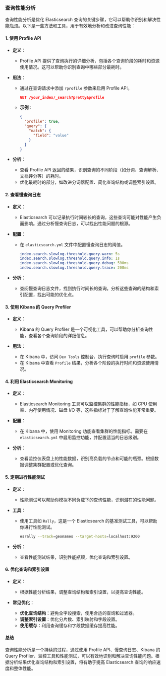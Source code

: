 ### 查询性能分析

查询性能分析是优化 Elasticsearch 查询的关键步骤，它可以帮助你识别和解决性能瓶颈。以下是一些方法和工具，用于有效地分析和改进查询性能：

#### 1. **使用 Profile API**

- **定义**：
  - Profile API 提供了查询执行的详细分析，包括各个查询阶段的耗时和资源使用情况。这可以帮助你识别查询中哪些部分最耗时。

- **用法**：
  - 通过在查询请求中添加 `?profile` 参数来启用 Profile API。
    ```json
    GET /your_index/_search?pretty&profile
    ```
  - **示例**：
    ```json
    {
      "profile": true,
      "query": {
        "match": {
          "field": "value"
        }
      }
    }
    ```

- **分析**：
  - 查看 Profile API 返回的结果，识别查询的不同阶段（如分词、查询解析、文档评分等）的耗时。
  - 优化最耗时的部分，如改进分词器配置、简化查询结构或调整索引设置。

#### 2. **查看慢查询日志**

- **定义**：
  - Elasticsearch 可以记录执行时间较长的查询，这些查询可能对性能产生负面影响。通过分析慢查询日志，可以找出性能问题的根源。

- **配置**：
  - 在 `elasticsearch.yml` 文件中配置慢查询日志的阈值。
    ```yaml
    index.search.slowlog.threshold.query.warn: 5s
    index.search.slowlog.threshold.query.info: 1s
    index.search.slowlog.threshold.query.debug: 500ms
    index.search.slowlog.threshold.query.trace: 200ms
    ```

- **分析**：
  - 查阅慢查询日志文件，找到执行时间长的查询。分析这些查询的结构和索引配置，找出可能的优化点。

#### 3. **使用 Kibana 的 Query Profiler**

- **定义**：
  - Kibana 的 Query Profiler 是一个可视化工具，可以帮助你分析查询性能，查看各个查询阶段的详细信息。

- **用法**：
  - 在 Kibana 中，访问 `Dev Tools` 控制台，执行查询时启用 `profile` 参数。
  - 在 Kibana 中查看 `Profile` 结果，分析各个阶段的执行时间和资源使用情况。

#### 4. **利用 Elasticsearch Monitoring**

- **定义**：
  - Elasticsearch Monitoring 工具可以监控集群的性能指标，如 CPU 使用率、内存使用情况、磁盘 I/O 等，这些指标对于了解查询性能非常重要。

- **配置**：
  - 在 Kibana 中，使用 Monitoring 功能查看集群的性能指标。需要在 `elasticsearch.yml` 中启用监控功能，并配置适当的日志级别。

- **分析**：
  - 查看监控仪表盘上的性能数据，识别高负载的节点和可能的瓶颈。根据数据调整集群配置或优化查询。

#### 5. **定期进行性能测试**

- **定义**：
  - 性能测试可以帮助你模拟不同负载下的查询性能，识别潜在的性能问题。

- **工具**：
  - 使用工具如 `Rally`，这是一个 Elasticsearch 的基准测试工具，可以帮助你进行性能测试。
    ```bash
    esrally --track=geonames --target-hosts=localhost:9200
    ```

- **分析**：
  - 查看性能测试结果，识别性能瓶颈，优化查询和索引设置。

#### 6. **优化查询和索引设置**

- **定义**：
  - 根据性能分析结果，调整查询结构和索引设置，以提高查询性能。

- **常见优化**：
  - **优化查询结构**：避免全字段搜索，使用合适的查询和过滤器。
  - **调整索引设置**：优化分片数、索引映射和字段设置。
  - **使用缓存**：利用查询缓存和字段数据缓存提高性能。

#### 总结

查询性能分析是一个持续的过程，通过使用 Profile API、慢查询日志、Kibana 的 Query Profiler、监控工具和性能测试，可以有效地识别和解决查询性能问题。根据分析结果优化查询结构和索引设置，将有助于提高 Elasticsearch 查询的响应速度和整体性能。
